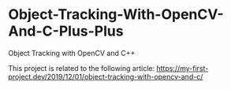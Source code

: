 # Object-Tracking-With-OpenCV-And-C-Plus-Plus
Object Tracking with OpenCV and C++

This project is related to the following article: 
https://my-first-project.dev/2019/12/01/object-tracking-with-opencv-and-c/